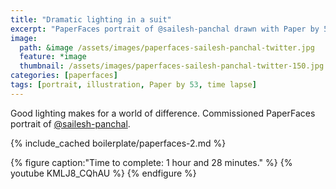 ```yaml
---
title: "Dramatic lighting in a suit"
excerpt: "PaperFaces portrait of @sailesh-panchal drawn with Paper by 53 on an iPad."
image: 
  path: &image /assets/images/paperfaces-sailesh-panchal-twitter.jpg 
  feature: *image
  thumbnail: /assets/images/paperfaces-sailesh-panchal-twitter-150.jpg
categories: [paperfaces]
tags: [portrait, illustration, Paper by 53, time lapse]
---
```


Good lighting makes for a world of difference. Commissioned PaperFaces portrait of [@sailesh-panchal](https://twitter.com/sailesh-panchal).

{% include_cached boilerplate/paperfaces-2.md %}

{% figure caption:"Time to complete: 1 hour and 28 minutes." %}
{% youtube KMLJ8_CQhAU %}
{% endfigure %}
